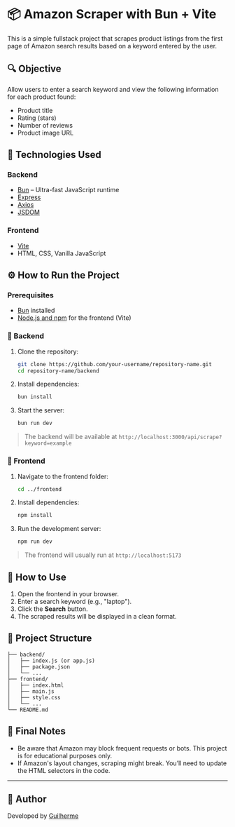 # 📦 Amazon Scraper with Bun + Vite

This is a simple fullstack project that scrapes product listings from the first page of Amazon search results based on a keyword entered by the user.

## 🔍 Objective

Allow users to enter a search keyword and view the following information for each product found:

- Product title  
- Rating (stars)  
- Number of reviews  
- Product image URL

## 🧰 Technologies Used

### Backend
- [Bun](https://bun.sh/) – Ultra-fast JavaScript runtime
- [Express](https://expressjs.com/)
- [Axios](https://axios-http.com/)
- [JSDOM](https://github.com/jsdom/jsdom)

### Frontend
- [Vite](https://vitejs.dev/)
- HTML, CSS, Vanilla JavaScript

## ⚙️ How to Run the Project

### Prerequisites

- [Bun](https://bun.sh/docs/installation) installed  
- [Node.js and npm](https://nodejs.org/) for the frontend (Vite)

### 🔧 Backend

1. Clone the repository:
   ```bash
   git clone https://github.com/your-username/repository-name.git
   cd repository-name/backend
   ```

2. Install dependencies:
   ```bash
   bun install
   ```

3. Start the server:
   ```bash
   bun run dev
   ```

> The backend will be available at `http://localhost:3000/api/scrape?keyword=example`

### 🎨 Frontend

1. Navigate to the frontend folder:
   ```bash
   cd ../frontend
   ```

2. Install dependencies:
   ```bash
   npm install
   ```

3. Run the development server:
   ```bash
   npm run dev
   ```

> The frontend will usually run at `http://localhost:5173`

## 🧪 How to Use

1. Open the frontend in your browser.  
2. Enter a search keyword (e.g., "laptop").  
3. Click the **Search** button.  
4. The scraped results will be displayed in a clean format.

## 📁 Project Structure

```
├── backend/
│   ├── index.js (or app.js)
│   ├── package.json
│   └── ...
├── frontend/
│   ├── index.html
│   ├── main.js
│   ├── style.css
│   └── ...
└── README.md
```

## 🧹 Final Notes

- Be aware that Amazon may block frequent requests or bots. This project is for educational purposes only.
- If Amazon's layout changes, scraping might break. You’ll need to update the HTML selectors in the code.

---

## 📝 Author

Developed by [Guilherme](https://www.linkedin.com/in/guilhermee-santos/)